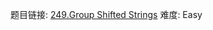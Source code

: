 题目链接: [249.Group Shifted Strings][1]
难度: Easy

[1]: https://leetcode.com/problems/group-shifted-strings/